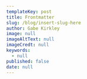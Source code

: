 ```yaml
---
templateKey: post
title: Frontmatter
slug: /blog/insert-slug-here
author: Gabe Kirkley
image: null
imageAltText: null
imageCredt: null
keywords:
  - null
published: false
date: null
---
```

